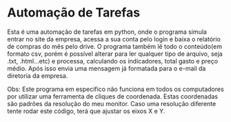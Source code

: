# Automação de Tarefas
 Esta é uma automação de tarefas em python, onde o programa simula entrar no site da empresa, acessa a sua conta pelo login e baixa o relatório de compras do mês pelo drive. O programa também lê todo o conteúdo(em formato csv, porém é possível alterar para ler qualquer tipo de arquivo, seja .txt, .html...etc) e processa, calculando os indicadores, total gasto e preço médio. Após isso envia uma mensagem já formatada para o e-mail da diretoria da empresa.

Obs: Este programa em especifico não funciona em todos os computadores por utilizar uma ferramenta de cliques de coordenada. Estas coordenadas são padrões da resolução do meu monitor. Caso uma resolução diferente tente rodar este código, terá que ajustar os eixos X e Y.

